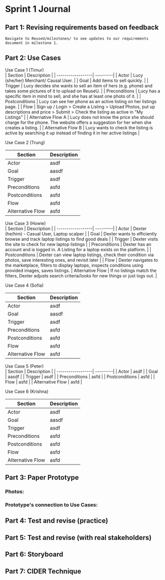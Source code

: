 # Sprint 1 Journal

## Part 1: Revising requirements based on feedback
    Navigate to ReuseU/milestones/ to see updates to our requirements document in milestone 1.

## Part 2: Use Cases

Use Case  1   (Timur)            
| Section           | Description |
| ------------------| ---------|
| Actor             | Lucy (she/her)  Merchant/ Causal User.     |
| Goal              | Add items to sell quickly.   |
| Trigger           | Lucy decides she wants to sell an item of hers (e.g. phone) and takes some pictures of it to upload on ReuseU.     |
| Preconditions     | Lucy has a specific item in mind to sell, and she has at least one photo of it.     |
| Postconditions    | Lucy can see her phone as an active listing on her listings page.     |
| Flow              | Sign up / Login > Create a Listing > Upload Photos, put up descriptions and price > Submit > Check the listing as active in "My Listings"     |
| Alternative Flow  A | Lucy does not know the price she should charge for the phone. The website offers a suggestion  for her when she creates a listing. |
| Alternative Flow B | Lucy wants to check the listing is active by searching it up instead of finding it in her active listings | 


 Use Case  2  (Trung)

| Section           | Description |            
| ------------------| ---------|
| Actor             | asdf     |
| Goal              | aasdf    |
| Trigger           | asdf     |
| Preconditions     | asfd     |
| Postconditions    | asfd     |
| Flow              | asfd     |
| Alternative Flow  | asfd     |


Use Case  3    (Howie)           
| Section           | Description |
| ------------------| ---------|
| Actor             | Dexter (he/him) - Casual User, Laptop scalper     |
| Goal              | Dexter wants to efficiently browse and track laptop listings to find good deals   |
| Trigger           | Dexter visits the site to check for new laptop listings     |
| Preconditions     | Dexter has an account and is logged in. A Listing for a laptop exists on the platform.     |
| Postconditions    | Dexter can view laptop listings, check their condition via photos, save interesting ones, and revisit later     |
| Flow              | Dexter navigates to the marketplace, filters to display laptops, inspects conditions using provided images, saves listings.
| Alternative Flow  | If no listings match the filters, Dexter adjusts search criteria/looks for new things or just logs out.    |


 Use Case  4  (Sofia)
   
| Section           | Description |            
| ------------------| ---------|
| Actor             | asdf     |
| Goal              | aasdf    |
| Trigger           | asdf     |
| Preconditions     | asfd     |
| Postconditions    | asfd     |
| Flow              | asfd     |
| Alternative Flow  | asfd     |

Use Case  5    (Peter)          
| Section           | Description |
| ------------------| ---------|
| Actor             | asdf     |
| Goal              | aasdf    |
| Trigger           | asdf     |
| Preconditions     | asfd     |
| Postconditions    | asfd     |
| Flow              | asfd     |
| Alternative Flow  | asfd     |


 Use Case  6  (Krishna)
   
| Section           | Description |            
| ------------------| ---------|
| Actor             | asdf     |
| Goal              | aasdf    |
| Trigger           | asdf     |
| Preconditions     | asfd     |
| Postconditions    | asfd     |
| Flow              | asfd     |
| Alternative Flow  | asfd     |


## Part 3: Paper Prototype

### Photos:

### Prototype's connection to Use Cases:


## Part 4: Test and revise (practice)

## Part 5: Test and revise (with real stakeholders)

## Part 6: Storyboard

## Part 7: CIDER Technique

